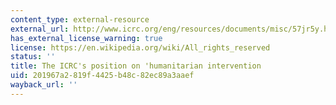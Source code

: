 ```yaml
---
content_type: external-resource
external_url: http://www.icrc.org/eng/resources/documents/misc/57jr5y.htm
has_external_license_warning: true
license: https://en.wikipedia.org/wiki/All_rights_reserved
status: ''
title: The ICRC's position on 'humanitarian intervention
uid: 201967a2-819f-4425-b48c-82ec89a3aaef
wayback_url: ''
---
```

